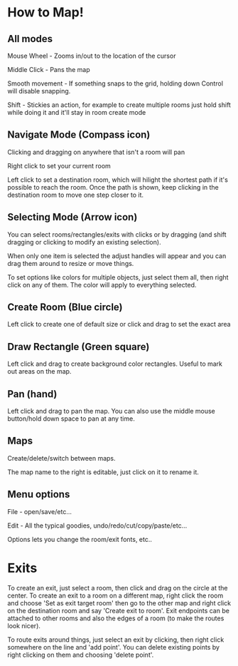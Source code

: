 # How to Map!

## All modes

Mouse Wheel - Zooms in/out to the location of the cursor

Middle Click - Pans the map

Smooth movement - If something snaps to the grid, holding down Control will disable snapping. 

Shift - Stickies an action, for example to create multiple rooms just hold shift while doing it and it'll stay in room create mode

## Navigate Mode (Compass icon)

Clicking and dragging on anywhere that isn't a room will pan

Right click to set your current room

Left click to set a destination room, which will hilight the shortest path if it's possible to reach the room. Once the path is shown, keep clicking in the destination room to move one step closer to it.

## Selecting Mode (Arrow icon)

You can select rooms/rectangles/exits with clicks or by dragging (and shift dragging or clicking to modify an existing selection).

When only one item is selected the adjust handles will appear and you can drag them around to resize or move things.

To set options like colors for multiple objects, just select them all, then right click on any of them. The color will apply to everything selected.

## Create Room (Blue circle)

Left click to create one of default size or click and drag to set the exact area

## Draw Rectangle (Green square)

Left click and drag to create background color rectangles. Useful to mark out areas on the map.

## Pan (hand)

Left click and drag to pan the map. You can also use the middle mouse button/hold down space to pan at any time.

## Maps

Create/delete/switch between maps.

The map name to the right is editable, just click on it to rename it.

## Menu options

File -  open/save/etc...

Edit - All the typical goodies, undo/redo/cut/copy/paste/etc...

Options lets you change the room/exit fonts, etc..

# Exits

To create an exit, just select a room, then click and drag on the circle at the center. To create an exit to a room on a different map, right click the room and choose 'Set as exit target room' then go to the other map and right click on the destination room and say 'Create exit to room'. Exit endpoints can be attached to other rooms and also the edges of a room (to make the routes look nicer).

To route exits around things, just select an exit by clicking, then right click somewhere on the line and 'add point'. You can delete existing points by right clicking on them and choosing 'delete point'.
